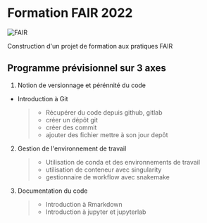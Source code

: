 # **Formation FAIR 2022**
![FAIR](https://crlnp.github.io/intro-gdr/images/fair.png)

Construction d'un projet de formation aux pratiques FAIR

## Programme prévisionnel sur 3 axes
1. Notion de versionnage et pérénnité du code
  - Introduction à Git
    > - Récupérer du code depuis github, gitlab
    > - créer un dépôt git
    > - créer des commit
    > - ajouter des fichier 
    > mettre à son jour depôt

 2. Gestion de l'environnement de travail
    > - Utilisation de conda et des environnements de travail
    > - utilisation de conteneur avec singularity
    > - gestionnaire de workflow avec snakemake

3. Documentation du code
    > - Introduction à Rmarkdown
    > - Introduction à jupyter et jupyterlab
